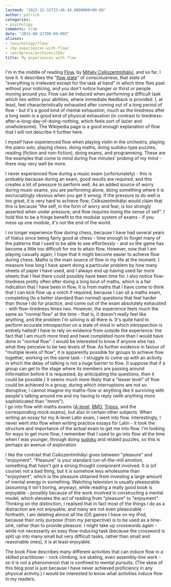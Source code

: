 ```yaml
---
lastmod: "2022-12-31T23:46:44.0000000+00:00"
author: patrick
categories:
- psychology
comments: true
date: "2013-08-21T00:00:00Z"
aliases:
- /psychology/flow/
- /my-experiences-with-flow/
- /wordpress/archives/326/
title: My experiences with flow
---
```

I'm in the middle of reading [Flow](https://en.wikipedia.org/wiki/Flow_(psychology)), by [Mihály Csíkszentmihályi][1], and so far, I love it. It describes the "[flow state](https://en.wikipedia.org/wiki/Flow_%28psychology%29)" of consciousness, that state of "everything is irrelevant except for the task at hand" in which time flies past without your noticing, and you don't notice hunger or thirst or people moving around you. Flow can be induced when performing a difficult task which lies within your abilities, where immediate feedback is provided. I, at least, feel characteristically exhausted after coming out of a long period of flow - but it's a good kind of mental exhaustion, much as the tiredness after a long swim is a good kind of physical exhaustion (in contrast to tiredness-after-a-long-day-of-doing-nothing, which feels sort of lazier and unwholesome). The Wikipedia page is a good enough explanation of flow that I will not describe it further here.

I myself have experienced flow when playing violin in the orchestra, playing the piano solo, playing chess, doing maths, doing sudoku-type puzzles, reading (fiction and non-fiction), doing exams, and programming. These are the examples that come to mind during five minutes' probing of my mind - there may very well be more.

I never experienced flow during a music exam (unfortunately) - this is probably because during an exam, good results are *required*, and this creates a lot of pressure to perform well. As an added source of worry during music exams, you are performing alone, doing something where it is excruciatingly obvious when you get it wrong. If the pressure to do well is too great, it is very hard to achieve flow; Csíkszentmihályi would claim that this is because "the self, in the form of worry and fear, is too strongly asserted when under pressure, and flow requires losing the sense of self". I hold this to be a fringe benefit to the modular system of exams - if you mess up one module, it's not the end of the world.

I no longer experience flow during chess, because I have had several years of hiatus since being fairly good at chess - time enough to forget many of the patterns that I used to be able to see effortlessly - and so the game has become a little too difficult for me to attain flow. However, now that I am playing casually again, I hope that it might become easier to achieve flow during chess. Maths is the main source of flow in my life at the moment. I measure how long I have spent doing a particular problem by how many sheets of paper I have used, and I always end up having used far more sheets that I feel there could possibly have been time for. I also notice flow-tiredness pretty often after doing a long bout of maths, which is a fair indication that I have been in flow. It is from maths that I have come to think that I can kick flow up a notch if required, because I can sit a maths exam, completing (to a better standard than normal) questions that feel harder than those I do for practice, and come out of the exam absolutely exhausted - with flow-tiredness times two. However, the experience feels much the same as "normal flow" at the time - that is, it doesn't really feel like anything, and the problem I'm solving is all there is. It's quite hard to perform accurate introspection on a state of mind in which introspection is entirely halted! I have to rely on evidence from outside the experience: the fact that I am much more tired and have completed more than I would have done in "normal flow". I would be interested to know if anyone else has what they perceive to be two levels of flow. As further evidence in favour of "multiple levels of flow", it is apparently possible for groups to achieve flow together, working on the same task - I struggle to come up with an activity in which the delay of talking is not a huge barrier to flow. (I suppose that if a group can get to the stage where its members are passing around information before it is requested, by anticipating the questions, then it could be possible.) It seems much more likely that a "lesser level" of flow could be achieved in a group, during which interruptions are not so disruptive; I cannot imagine my maths-flow or anything like it surviving with people's talking around me and my having to reply (with anything more sophisticated than "mmm").  
I go into flow with maths exams ([A-level][2], [BMO][3], [Tripos][4], and the corresponding mock exams), but also in certain other subjects. When writing an essay for my A-level Latin exam, I went into flow. Interestingly, I never went into flow when writing practice essays for Latin - it took the structure and importance of the actual exam to get me into flow. I'm looking for ways to get more flow; I remember that I used to go into flow all the time when I was younger, through doing [sudoku][5] and related puzzles, so this is perhaps an avenue of exploration.

I like the contrast that Csíkszentmihályi gives between "pleasure" and "enjoyment". "Pleasure" is your standard run-of-the-mill emotion, something that hasn't got a strong thought component involved. It is (of course) not a bad thing, but it is somehow less wholesome than "enjoyment", which is the pleasure obtained from investing a large amount of mental energy in something. Watching television is usually pleasurable (assuming it isn't boring, anyway), while reading a really good book is enjoyable - possibly because of the work involved in constructing a mental model, which elevates the act of reading from "pleasure" to "enjoyment". Thinking on the distinction, I realised that in fact most of the things I do as a distraction are not enjoyable, and many are not even pleasurable - forthwith, I am deleting almost all the iOS games I have on my iPod, because their only purpose (from my perspective) is to be used as a time-sink, rather than to provide pleasure. I might take up crosswords again - while not necessarily an easy flow-inducing task (because the crossword is split up into many small but very difficult tasks, rather than small and reasonable ones), it is at least enjoyable.

The book Flow describes many different activities that can induce flow in a skilled practitioner - rock climbing, ice skating, even assembly-line work - so it is not a phenomenon that is confined to mental pursuits. (The skew of this blog post is just because I have never achieved proficiency in any physical activity.) I would be interested to know what activities induce flow in my readers.

 [1]: https://en.wikipedia.org/wiki/Mihaly_Csikszentmihalyi "Mihaly Csikszentmihalyi"
 [2]: https://en.wikipedia.org/wiki/A-level "A-levels Wikipedia page"
 [3]: https://en.wikipedia.org/wiki/British_Mathematical_Olympiad "BMO Wikipedia page"
 [4]: https://en.wikipedia.org/wiki/Mathematical_Tripos "Mathematical Tripos Wikipedia page "
 [5]: https://en.wikipedia.org/wiki/Sudoku "Sudoku Wikipedia page"
